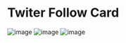 # Twiter Follow Card
![image](https://github.com/user-attachments/assets/58427285-791a-45ed-b3be-f673f24bf63a)
![image](https://github.com/user-attachments/assets/c6bc9c34-8367-4b5b-bd02-ffed945b3d1f)
![image](https://github.com/user-attachments/assets/cacd52e7-6ed8-486d-bbcd-8d115ae04037)
